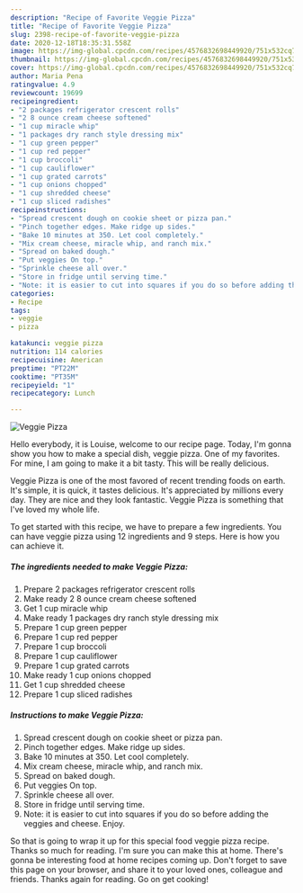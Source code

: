 ```yaml
---
description: "Recipe of Favorite Veggie Pizza"
title: "Recipe of Favorite Veggie Pizza"
slug: 2398-recipe-of-favorite-veggie-pizza
date: 2020-12-18T18:35:31.558Z
image: https://img-global.cpcdn.com/recipes/4576832698449920/751x532cq70/veggie-pizza-recipe-main-photo.jpg
thumbnail: https://img-global.cpcdn.com/recipes/4576832698449920/751x532cq70/veggie-pizza-recipe-main-photo.jpg
cover: https://img-global.cpcdn.com/recipes/4576832698449920/751x532cq70/veggie-pizza-recipe-main-photo.jpg
author: Maria Pena
ratingvalue: 4.9
reviewcount: 19699
recipeingredient:
- "2 packages refrigerator crescent rolls"
- "2 8 ounce cream cheese softened"
- "1 cup miracle whip"
- "1 packages dry ranch style dressing mix"
- "1 cup green pepper"
- "1 cup red pepper"
- "1 cup broccoli"
- "1 cup cauliflower"
- "1 cup grated carrots"
- "1 cup onions chopped"
- "1 cup shredded cheese"
- "1 cup sliced radishes"
recipeinstructions:
- "Spread crescent dough on cookie sheet or pizza pan."
- "Pinch together edges. Make ridge up sides."
- "Bake 10 minutes at 350. Let cool completely."
- "Mix cream cheese, miracle whip, and ranch mix."
- "Spread on baked dough."
- "Put veggies On top."
- "Sprinkle cheese all over."
- "Store in fridge until serving time."
- "Note: it is easier to cut into squares if you do so before adding the veggies and cheese. Enjoy."
categories:
- Recipe
tags:
- veggie
- pizza

katakunci: veggie pizza 
nutrition: 114 calories
recipecuisine: American
preptime: "PT22M"
cooktime: "PT35M"
recipeyield: "1"
recipecategory: Lunch

---
```



![Veggie Pizza](https://img-global.cpcdn.com/recipes/4576832698449920/751x532cq70/veggie-pizza-recipe-main-photo.jpg)

Hello everybody, it is Louise, welcome to our recipe page. Today, I'm gonna show you how to make a special dish, veggie pizza. One of my favorites. For mine, I am going to make it a bit tasty. This will be really delicious.

Veggie Pizza is one of the most favored of recent trending foods on earth. It's simple, it is quick, it tastes delicious. It's appreciated by millions every day. They are nice and they look fantastic. Veggie Pizza is something that I've loved my whole life.




To get started with this recipe, we have to prepare a few ingredients. You can have veggie pizza using 12 ingredients and 9 steps. Here is how you can achieve it.

<!--inarticleads1-->

##### The ingredients needed to make Veggie Pizza:

1. Prepare 2 packages refrigerator crescent rolls
1. Make ready 2 8 ounce cream cheese softened
1. Get 1 cup miracle whip
1. Make ready 1 packages dry ranch style dressing mix
1. Prepare 1 cup green pepper
1. Prepare 1 cup red pepper
1. Prepare 1 cup broccoli
1. Prepare 1 cup cauliflower
1. Prepare 1 cup grated carrots
1. Make ready 1 cup onions chopped
1. Get 1 cup shredded cheese
1. Prepare 1 cup sliced radishes




<!--inarticleads2-->

##### Instructions to make Veggie Pizza:

1. Spread crescent dough on cookie sheet or pizza pan.
1. Pinch together edges. Make ridge up sides.
1. Bake 10 minutes at 350. Let cool completely.
1. Mix cream cheese, miracle whip, and ranch mix.
1. Spread on baked dough.
1. Put veggies On top.
1. Sprinkle cheese all over.
1. Store in fridge until serving time.
1. Note: it is easier to cut into squares if you do so before adding the veggies and cheese. Enjoy.




So that is going to wrap it up for this special food veggie pizza recipe. Thanks so much for reading. I'm sure you can make this at home. There's gonna be interesting food at home recipes coming up. Don't forget to save this page on your browser, and share it to your loved ones, colleague and friends. Thanks again for reading. Go on get cooking!
